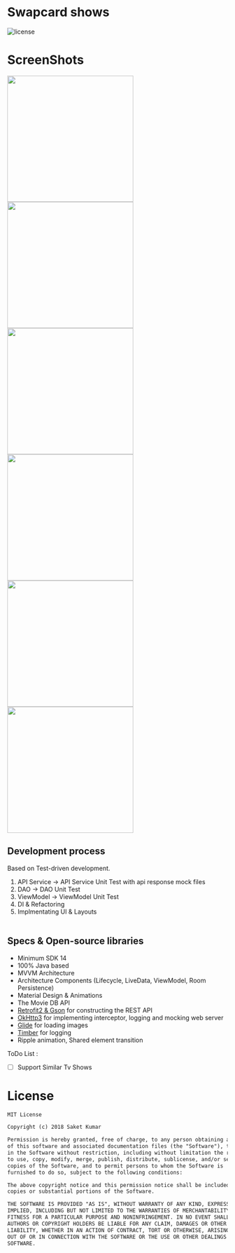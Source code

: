# Swapcard shows
![license](https://img.shields.io/badge/license-MIT%20License-blue.svg) 


# ScreenShots
<p float="left">
  <img width="288" src="./Screenshot_20180924-030126.jpg">
  <img width="288" src="./Screenshot_20180924-030134.jpg">
  <img width="288" src="./Screenshot_20180924-030141.jpg">
  
  <img width="288" src="./Screenshot_20180924-030150.jpg">
  <img width="288" src="./Screenshot_20180924-030200.jpg">
  <img width="288" src="./Screenshot_20180924-030411.jpg">
</p>


## Development process
Based on Test-driven development.<br>
1. API Service -> API Service Unit Test with api response mock files
2. DAO -> DAO Unit Test
3. ViewModel -> ViewModel Unit Test
4. DI & Refactoring
5. Implmentating UI & Layouts <br><br>

## Specs & Open-source libraries
- Minimum SDK 14
- 100% Java based
- MVVM Architecture
- Architecture Components (Lifecycle, LiveData, ViewModel, Room Persistence)
- Material Design & Animations
- The Movie DB API
- [Retrofit2 & Gson](https://github.com/square/retrofit) for constructing the REST API
- [OkHttp3](https://github.com/square/okhttp) for implementing interceptor, logging and mocking web server
- [Glide](https://github.com/bumptech/glide) for loading images
- [Timber](https://github.com/JakeWharton/timber) for logging
- Ripple animation, Shared element transition

ToDo List : 

- [ ] Support Similar Tv Shows 



# License
```xml
MIT License

Copyright (c) 2018 Saket Kumar

Permission is hereby granted, free of charge, to any person obtaining a copy
of this software and associated documentation files (the "Software"), to deal
in the Software without restriction, including without limitation the rights
to use, copy, modify, merge, publish, distribute, sublicense, and/or sell
copies of the Software, and to permit persons to whom the Software is
furnished to do so, subject to the following conditions:

The above copyright notice and this permission notice shall be included in all
copies or substantial portions of the Software.

THE SOFTWARE IS PROVIDED "AS IS", WITHOUT WARRANTY OF ANY KIND, EXPRESS OR
IMPLIED, INCLUDING BUT NOT LIMITED TO THE WARRANTIES OF MERCHANTABILITY,
FITNESS FOR A PARTICULAR PURPOSE AND NONINFRINGEMENT. IN NO EVENT SHALL THE
AUTHORS OR COPYRIGHT HOLDERS BE LIABLE FOR ANY CLAIM, DAMAGES OR OTHER
LIABILITY, WHETHER IN AN ACTION OF CONTRACT, TORT OR OTHERWISE, ARISING FROM,
OUT OF OR IN CONNECTION WITH THE SOFTWARE OR THE USE OR OTHER DEALINGS IN THE
SOFTWARE.

```
